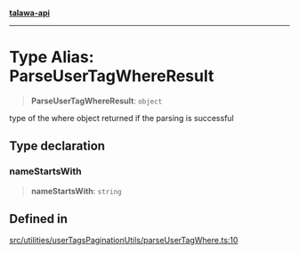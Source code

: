 [**talawa-api**](../../../../README.md)

***

# Type Alias: ParseUserTagWhereResult

> **ParseUserTagWhereResult**: `object`

type of the where object returned if the parsing is successful

## Type declaration

### nameStartsWith

> **nameStartsWith**: `string`

## Defined in

[src/utilities/userTagsPaginationUtils/parseUserTagWhere.ts:10](https://github.com/Suyash878/talawa-api/blob/b5a9d8b4a1ea678a3d6f5b710b3721f91a3052fc/src/utilities/userTagsPaginationUtils/parseUserTagWhere.ts#L10)
